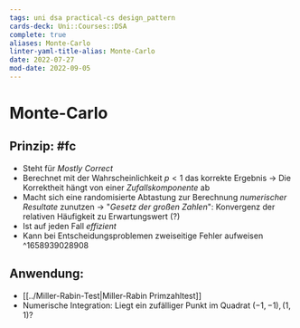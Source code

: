 ```yaml
---
tags: uni dsa practical-cs design_pattern
cards-deck: Uni::Courses::DSA
complete: true
aliases: Monte-Carlo
linter-yaml-title-alias: Monte-Carlo
date: 2022-07-27
mod-date: 2022-09-05
---
```


# Monte-Carlo

## Prinzip: #fc
- Steht für *Mostly Correct*
- Berechnet mit der Wahrscheinlichkeit $p < 1$ das korrekte Ergebnis
	-> Die Korrektheit hängt von einer *Zufallskomponente* ab
- Macht sich eine randomisierte Abtastung zur Berechnung *numerischer Resultate* zunutzen
	-> "*Gesetz der großen Zahlen*": Konvergenz der relativen Häufigkeit zu Erwartungswert (?)
- Ist auf jeden Fall *effizient*
- Kann bei Entscheidungsproblemen zweiseitige Fehler aufweisen
^1658939028908

## Anwendung:
- [[../Miller-Rabin-Test|Miller-Rabin Primzahltest]]
- Numerische Integration: Liegt ein zufälliger Punkt im Quadrat $(-1,-1),(1,1)$?
